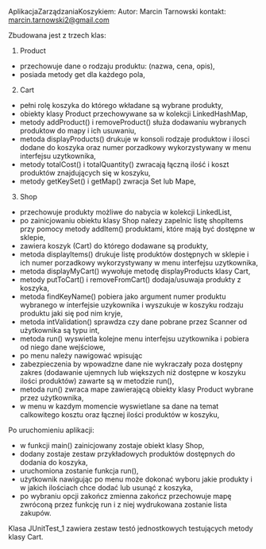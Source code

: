 AplikacjaZarządzaniaKoszykiem:
Autor: Marcin Tarnowski
kontakt: marcin.tarnowski2@gmail.com

Zbudowana jest z trzech klas:

1) Product 

- przechowuje dane o rodzaju produktu: (nazwa, cena, opis),
- posiada metody get dla każdego pola,
2) Cart 

- pełni rolę koszyka do którego wkładane są wybrane produkty,
- obiekty klasy Product przechowywane sa w kolekcji LinkedHashMap,
- metody addProduct() i removeProduct() służa dodawaniu wybranych produktow do mapy i ich usuwaniu,
- metoda displayProducts() drukuje w konsoli rodzaje produktow i ilosci dodane do koszyka oraz numer porzadkowy wykorzystywany w menu interfejsu uzytkownika,
- metody totalCost() i totalQuantity() zwracają łączną ilość i koszt produktów znajdujących się w koszyku,
- metody getKeySet() i getMap() zwracja Set lub Mape,
3) Shop 

- przechowuje produkty możliwe do nabycia w kolekcji LinkedList,
- po zainicjowaniu obiektu klasy Shop nalezy zapelnic listę shopItems przy pomocy metody addItem() produktami, które mają być dostępne w sklepie,
- zawiera koszyk (Cart) do którego dodawane są produkty,
- metoda displayItems() drukuje listę produktów dostępnych w sklepie i ich numer porzadkowy wykorzystywany w menu interfejsu uzytkownika,
- metoda displayMyCart() wywołuje metodę displayProducts klasy Cart,
- metody putToCart() i removeFromCart() dodaja/usuwaja produkty z koszyka,
- metoda findKeyName() pobiera jako argument numer produktu wybranego w interfejsie uzykownika i wyszukuje w koszyku rodzaju produktu jaki się pod nim kryje,
- metoda intValidation() sprawdza czy dane pobrane przez Scanner od użytkownika są typu int,
- metoda run() wyswietla kolejne menu interfejsu uzytkownika i pobiera od niego dane wejściowe,
- po menu należy nawigować wpisując 
- zabezpieczenia by wpowadzne dane nie wykraczały poza dostępny zakres (dodawanie ujemnych lub większych niż dostępne w koszyku ilości produktów) zawarte są w metodzie run(),
- metoda run() zwraca mape zawierającą obiekty klasy Product wybrane przez użytkownika,
- w menu w kazdym momencie wyswietlane sa dane na temat calkowitego kosztu oraz łącznej ilości produktów w koszyku,

Po uruchomieniu aplikacji:
- w funkcji main() zainicjowany zostaje obiekt klasy Shop,
- dodany zostaje zestaw przykładowych produktów dostępnych do dodania do koszyka,
- uruchomiona zostanie funkcja run(),
- użytkownik nawigując po menu może dokonać wyboru  jakie produkty i w jakich ilościach chce dodać lub usunąć z koszyka,
- po wybraniu opcji zakończ zmienna zakończ przechowuje mapę zwróconą przez funkcję run i z niej wydrukowana zostanie lista zakupów.

Klasa JUnitTest_1 zawiera zestaw testó jednostkowych testujących metody klasy Cart.

